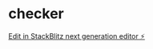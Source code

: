 # checker

[Edit in StackBlitz next generation editor ⚡️](https://stackblitz.com/~/github.com/yaketa/checker)